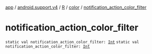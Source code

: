 [app](../../../index.md) / [android.support.v4](../../index.md) / [R](../index.md) / [color](index.md) / [notification_action_color_filter](./notification_action_color_filter.md)

# notification_action_color_filter

`static val notification_action_color_filter: `[`Int`](https://kotlinlang.org/api/latest/jvm/stdlib/kotlin/-int/index.html)
`static val notification_action_color_filter: `[`Int`](https://kotlinlang.org/api/latest/jvm/stdlib/kotlin/-int/index.html)